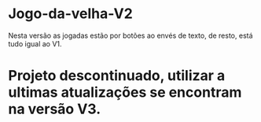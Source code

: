 # Jogo-da-velha-V2

Nesta versão as jogadas estão por botões ao envés de texto, de resto, está tudo igual ao V1.

# Projeto descontinuado, utilizar a ultimas atualizações se encontram na versão V3.
